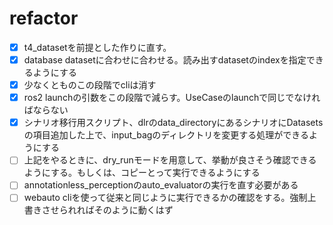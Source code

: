 # refactor

- [x] t4_datasetを前提とした作りに直す。
- [x] database datasetに合わせに合わせる。読み出すdatasetのindexを指定できるようにする
- [x] 少なくとものこの段階でcliは消す
- [x] ros2 launchの引数をこの段階で減らす。UseCaseのlaunchで同じでなければならない
- [x] シナリオ移行用スクリプト、dlrのdata_directoryにあるシナリオにDatasetsの項目追加した上で、input_bagのディレクトリを変更する処理ができるようにする
- [ ] 上記をやるときに、dry_runモードを用意して、挙動が良さそう確認できるようにする。もしくは、コピーとって実行できるようにする
- [ ] annotationless_perceptionのauto_evaluatorの実行を直す必要がある
- [ ] webauto cliを使って従来と同じように実行できるかの確認をする。強制上書きさせられればそのように動くはず

